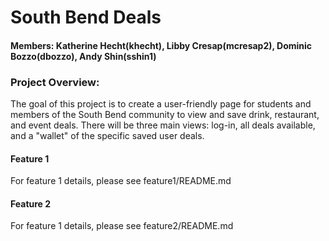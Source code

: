 # South Bend Deals 
#### Members: Katherine Hecht(khecht), Libby Cresap(mcresap2), Dominic Bozzo(dbozzo), Andy Shin(sshin1)
### Project Overview:
The goal of this project is to create a user-friendly page for students and members of the South Bend community to view and save drink, restaurant, and event deals. There will be three main views: log-in, all deals available, and a "wallet" of the specific saved user deals. 
#### Feature 1
For feature 1 details, please see feature1/README.md
#### Feature 2
For feature 1 details, please see feature2/README.md
